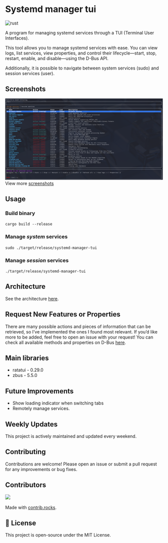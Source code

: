 # Systemd manager tui

![rust](https://img.shields.io/badge/Rust-000000?style=for-the-badge&logo=rust&logoColor=white)

A program for managing systemd services through a TUI (Terminal User Interfaces).

This tool allows you to manage systemd services with ease. You can view logs, list services, view properties, and control their lifecycle—start, stop, restart, enable, and disable—using the D-Bus API. 

Additionally, it is possible to navigate between system services (sudo) and session services (user).

## Screenshots
![screenshot_list](assets/screenshot_list.png)
View more [screenshots](docs/screenshots.md)

## Usage

### Build binary
    cargo build --release
### Manage *system* services
    sudo ./target/release/systemd-manager-tui
### Manage *session* services
    ./target/release/systemd-manager-tui

## Architecture

See the architecture [here](docs/architecture.md).

## Request New Features or Properties

There are many possible actions and pieces of information that can be retrieved, so I’ve implemented the ones I found most relevant. If you’d like more to be added, feel free to open an issue with your request! You can check all available methods and properties on D-Bus [here](https://www.freedesktop.org/software/systemd/man/latest/org.freedesktop.systemd1.html).

## Main libraries

- ratatui - 0.29.0
- zbus - 5.5.0

## Future Improvements

- Show loading indicator when switching tabs
- Remotely manage services.

## Weekly Updates

This project is actively maintained and updated every weekend.  

## Contributing

Contributions are welcome! Please open an issue or submit a pull request for any improvements or bug fixes.

## Contributors

<a href="https://github.com/matheus-git/systemd-manager-tui/graphs/contributors">
  <img src="https://contrib.rocks/image?repo=matheus-git/systemd-manager-tui" />
</a>

Made with [contrib.rocks](https://contrib.rocks).

## 📝 License

This project is open-source under the MIT License.
